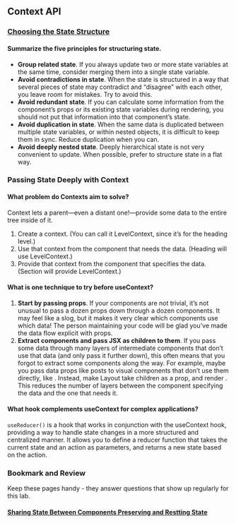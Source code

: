 ## Context API

### [Choosing the State Structure](https://react.dev/learn/choosing-the-state-structure)

#### Summarize the five principles for structuring state.

* **Group related state**. If you always update two or more state variables at the same time, consider merging them into a single state variable.
* **Avoid contradictions in state**. When the state is structured in a way that several pieces of state may contradict and “disagree” with each other, you leave room for mistakes. Try to avoid this.
* **Avoid redundant state**. If you can calculate some information from the component’s props or its existing state variables during rendering, you should not put that information into that component’s state.
* **Avoid duplication in state**. When the same data is duplicated between multiple state variables, or within nested objects, it is difficult to keep them in sync. Reduce duplication when you can.
* **Avoid deeply nested state**. Deeply hierarchical state is not very convenient to update. When possible, prefer to structure state in a flat way.


### Passing State Deeply with Context

#### What problem do Contexts aim to solve?

Context lets a parent—even a distant one!—provide some data to the entire tree inside of it.

1. Create a context. (You can call it LevelContext, since it’s for the heading level.)
2. Use that context from the component that needs the data. (Heading will use LevelContext.)
3. Provide that context from the component that specifies the data. (Section will provide LevelContext.)

#### What is one technique to try before useContext?

1. **Start by passing props**. If your components are not trivial, it’s not unusual to pass a dozen props down through a dozen components. It may feel like a slog, but it makes it very clear which components use which data! The person maintaining your code will be glad you’ve made the data flow explicit with props.
2. **Extract components and pass JSX as children to them**. If you pass some data through many layers of intermediate components that don’t use that data (and only pass it further down), this often means that you forgot to extract some components along the way. For example, maybe you pass data props like posts to visual components that don’t use them directly, like <Layout posts={posts} />. Instead, make Layout take children as a prop, and render <Layout><Posts posts={posts} /></Layout>. This reduces the number of layers between the component specifying the data and the one that needs it.

#### What hook complements useContext for complex applications?

`useReducer()` is a hook that works in conjunction with the useContext hook, providing a way to handle state changes in a more structured and centralized manner. It allows you to define a reducer function that takes the current state and an action as parameters, and returns a new state based on the action.

### Bookmark and Review

Keep these pages handy - they answer questions that show up regularly for this lab.

#### [Sharing State Between Components Preserving and Restting State](https://react.dev/learn/sharing-state-between-components)